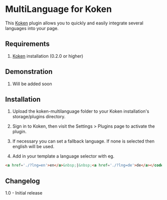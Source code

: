 MultiLanguage for Koken
=================================

This [Koken](http://koken.me) plugin allows you to quickly and easily integrate several languages into your page.

Requirements
------------

1. [Koken](http://koken.me) installation (0.2.0 or higher)

Demonstration
------------

1. Will be added soon

Installation
------------

1. Upload the koken-multilanguage folder to your Koken installation's storage/plugins directory.

2. Sign in to Koken, then visit the Settings > Plugins page to activate the plugin.

3. If necessary you can set a fallback language. If none is selected then english will be used.

4. Add in your template a language selector with eg. 
```html
<a href='./?lng=en'>en</a>&nbsp;|&nbsp;<a href='./?lng=de'>de</a></code>
```

Changelog
---------

1.0 - Initial release
